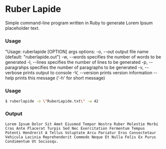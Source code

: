 # Ruber Lapide
Simple command-line program written in Ruby to generate Lorem Ipsum placeholder text.

### Usage
"Usage: ruberlapide [OPTION] args
options:
	-o, --out	output file name (default: \"ruberlapide.out\")
	-w, --words	specifies the number of words to be generated
	-l, --lines	specifies the number of lines to be generated
	-p, --paragrahps	specifies the number of paragraphs to be generated
	-v, --verbose	prints output to console
	-V, --version	prints version information
	    --help	prints this message (\'-h\' for short message)

### Usage
```sh
$ ruberlapide -o \"RuberLapide.txt\" -w 42
```
### Output
```
Lorem Ipsum Dolor Sit Amet Eiusmod Tempor Nostra Ruber Molestie Morbi Cras Ante Placerat Turpis Sed Nec Exercitation Fermentum Tempus Potenti Hendrerit A Tellus Voluptate Arcu Pariatur Eros Consectetaur Vehicula Lacinia Reprehenderit Commodo Neque Et Nulla Felis Ex Purus Condimentum Ut Sociosqu.
```
